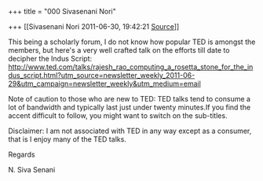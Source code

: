 +++
title = "000 Sivasenani Nori"

+++
[[Sivasenani Nori	2011-06-30, 19:42:21 [Source](https://groups.google.com/g/bvparishat/c/g1NiAxL1kW8)]]



This being a scholarly forum, I do not know how popular TED is amongst the members, but here's a very well crafted talk on the efforts till date to decipher the Indus Script: <http://www.ted.com/talks/rajesh_rao_computing_a_rosetta_stone_for_the_indus_script.html?utm_source=newsletter_weekly_2011-06-29&utm_campaign=newsletter_weekly&utm_medium=email>



Note of caution to those who are new to TED: TED talks tend to consume a lot of bandwidth and typically last just under twenty minutes.If you find the accent difficult to follow, you might want to switch on the sub-titles.



Disclaimer: I am not associated with TED in any way except as a consumer, that is I enjoy many of the TED talks.



Regards

N. Siva Senani


